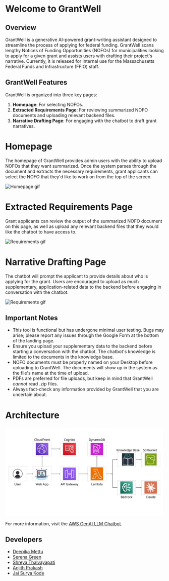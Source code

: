 # Welcome to GrantWell

## Overview
GrantWell is a generative AI-powered grant-writing assistant designed to streamline the process of applying for federal funding. GrantWell scans lengthy Notices of Funding Opportunities (NOFOs) for municipalities looking to apply for a given grant and assists users with drafting their project's narrative. Currently, it is released for internal use for the Massachusetts Federal Funds and Infrastructure (FFIO) staff.

## GrantWell Features
GrantWell is organized into three key pages:
1. **Homepage**: For selecting NOFOs.
2. **Extracted Requirements Page**: For reviewing summarized NOFO documents and uploading relevant backend files.
3. **Narrative Drafting Page**: For engaging with the chatbot to draft grant narratives.

# Homepage
The homepage of GrantWell provides admin users with the ability to upload NOFOs that they want summarized. Once the system parses through the document and extracts the necessary requirements, grant applicants can select the NOFO that they'd like to work on from the top of the screen.

<img src="https://github.com/Anuttan/Grantwell-MVP/blob/main/lib/user-interface/app/public/images/landingpage.gif?raw=true" alt="Homepage gif" width="500">

# Extracted Requirements Page
Grant applicants can review the output of the summarized NOFO document on this page, as well as upload any relevant backend files that they would like the chatbot to have access to.

<img src="https://github.com/Anuttan/Grantwell-MVP/blob/main/lib/user-interface/app/public/images/reqpage.gif?raw=true" alt="Requirements gif" width="500">

# Narrative Drafting Page
The chatbot will prompt the applicant to provide details about who is applying for the grant. Users are encouraged to upload as much supplementary, application-related data to the backend before engaging in conversation with the chatbot.

<img src="https://github.com/Anuttan/Grantwell-MVP/blob/main/lib/user-interface/app/public/images/chatbotreal-compress.gif?raw=true" alt="Requirements gif" width="500">

## Important Notes
- This tool is functional but has undergone minimal user testing. Bugs may arise; please report any issues through the Google Form at the bottom of the landing page.
- Ensure you upload your supplementary data to the backend before starting a conversation with the chatbot. The chatbot's knowledge is limited to the documents in the knowledge base.
- NOFO documents must be properly named on your Desktop before uploading to GrantWell. The documents will show up in the system as the file's name at the time of upload.
- PDFs are preferred for file uploads, but keep in mind that GrantWell _cannot_ read .zip files.
- Always fact-check any information provided by GrantWell that you are uncertain about.

# Architecture 
<img src="https://raw.githubusercontent.com/Anuttan/Grantwell-MVP/main/lib/user-interface/app/public/images/architecture.png" alt="FFIO Architecture" width="500">

For more information, visit the [AWS GenAI LLM Chatbot](https://aws-samples.github.io/aws-genai-llm-chatbot/).

## Developers
- [Deepika Mettu](https://github.com/deepikasai-mettu)
- [Serena Green](https://github.com/serenagreenx)
- [Shreya Thalvayapati](https://github.com/shreyathal)
- [Anjith Prakash](https://github.com/Anuttan)
- [Jai Surya Kode](https://github.com/KodeJaiSurya)
